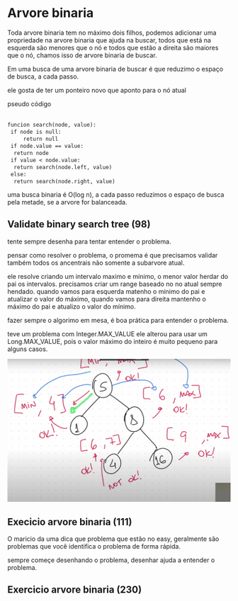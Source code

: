 # Arvore binaria

Toda arvore binaria tem no máximo dois filhos, podemos adicionar uma propriedade na arvore binaria que ajuda na buscar, todos que está na esquerda são menores que o nó e todos que estão a direita são maiores que o nó, chamos isso de arvore binaria de buscar.

Em uma busca de uma arvore binaria de buscar é que reduzimo o espaço de busca, a cada passo.

ele gosta de ter um ponteiro novo que aponto para o nó atual

pseudo código

```

funcion search(node, value):
 if node is null:
     return null
 if node.value == value:
  return node
 if value < node.value:
  return search(node.left, value)
 else:
  return search(node.right, value)

```

uma busca binaria é O(log n), a cada passo reduzimos o espaço de busca pela metade, se a arvore for balanceada.


## Validate binary search tree (98)

tente sempre desenha para tentar entender o problema.

pensar como resolver o problema, o promema é que precisamos validar também todos os ancentrais não somente a subarvore atual.

ele resolve criando um intervalo maximo e mínimo, o menor valor herdar do pai os intervalos. precisamos criar um range baseado no no atual sempre hendado. quando vamos para esquerda matenho o minimo do pai e atualizar o valor do máximo, quando vamos para direita mantenho o máximo do pai e atualizo o valor do mínimo.

fazer sempre o algorimo em mesa, é boa prática para entender o problema.

teve um problema com Integer.MAX_VALUE ele alterou para usar um Long.MAX_VALUE, pois o valor máximo do inteiro é muito pequeno para alguns casos.

![alt text](image-1.png)

## Execicio arvore binaria  (111)

O maricio da uma dica que problema que estão no easy, geralmente são problemas que você identifica o problema de forma rápida.

sempre começe desenhando o problema, desenhar ajuda a entender o problema.


## Exercicio arvore binaria  (230)

